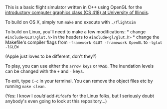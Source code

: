 This is a basic flight simulator written in C++ using OpenGL for the [introductory computer graphics class (CS 418) at University of Illinois](http://graphics.cs.illinois.edu).

To build on OS X, simply run `make` and execute with `./flightsim`

To build on Linux, you'll need to make a few modifications:
    * change `#include<GLUT/glut.h>` in the headers to `#include<gl/glut.h>`
    * change the Makefile's compiler flags from `-framework GLUT -framework OpenGL` to `-lglut -lGLEW`

(Apple just loves to be different, don't they?)

To play, you can use either the `arrow keys` or `WASD`. The inundation levels can be changed with the `+` and `-` keys.

To exit, type `C-c` in your terminal. You can remove the object files etc by running `make clean`.


(Yes: I know I *could* add `#ifdef`s for the Linux folks, but I seriously doubt anybody's even going to look at this repository...)
